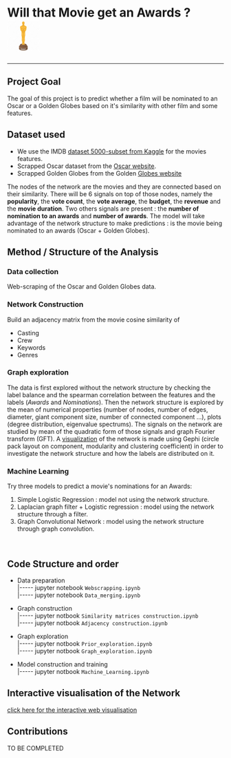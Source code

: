 # Will that Movie get an Awards ? <img src="Figures/oscars_img.png" alt="drawing" width="75"/>
---
## Project Goal
The goal of this project is to predict whether a film will be nominated to an Oscar or a Golden Globes based on it's similarity with other film and some features.

## Dataset used
* We use the IMDB [dataset 5000-subset from Kaggle](https://www.kaggle.com/tmdb/tmdb-movie-metadata##tmdb_5000_movies.csv) for the movies features.
* Scrapped Oscar dataset from the [Oscar website](https://www.oscars.org/oscars/ceremonies/).  
* Scrapped Golden Globes from the Golden [Globes website](https://www.goldenglobes.com/winners-nominees/)

The nodes of the network are the movies and they are connected based on their similarity. There will be 6 signals on top of those nodes, namely the __popularity__, the __vote count__, the __vote average__, the __budget__, the __revenue__ and the __movie duration__. Two others signals are present : the __number of nomination to an awards__ and __number of awards__.
The model will take advantage of the network structure to make predictions : is the movie being nominated to an awards (Oscar + Golden Globes).

## Method / Structure of the Analysis
### Data collection
Web-scraping of the Oscar and Golden Globes data.

### Network Construction
Build an adjacency matrix from the movie cosine similarity of
* Casting
* Crew
* Keywords
* Genres

### Graph exploration
The data is first explored without the network structure by checking the label balance and the spearman correlation between the features and the labels (_Awards_ and _Nominations_). Then the network structure is explored by the mean of numerical properties (number of nodes, number of edges, diameter, giant component size, number of connected component ...), plots (degree distribution, eigenvalue spectrums). The signals on the network are studied by mean of the quadratic form of those signals and graph Fourier transform (GFT). A [visualization](https://antoine-spahr.github.io/Movie-Network-Visualisation/) of the network is made using Gephi (circle pack layout on component, modularity and clustering coefficient) in order to investigate the network structure and how the labels are distributed on it.

### Machine Learning
Try three models to predict a movie's nominations for an Awards:
1. Simple Logistic Regression : model not using the network structure.
2. Laplacian graph filter + Logistic regression : model using the network structure through a filter.
3. Graph Convolutional Network : model using the network structure through graph convolution.
<br>

## Code Structure and order
* Data preparation
  <br>|----- jupyter notebook `Webscrapping.ipynb`
  <br>|----- jupyter notebook `Data_merging.ipynb`

* Graph construction
  <br>|----- jupyter notbook `Similarity matrices construction.ipynb`
  <br>|----- jupyter notbook `Adjacency construction.ipynb`

* Graph exploration
  <br>|----- jupyter notbook `Prior_exploration.ipynb`
  <br>|----- jupyter notbook `Graph_exploration.ipynb`

* Model construction and training
  <br>|----- jupyter notbook `Machine_Learning.ipynb`

## Interactive visualisation of the Network
[click here for the interactive web visualisation](https://antoine-spahr.github.io/Movie-Network-Visualisation/)

## Contributions
TO BE COMPLETED
